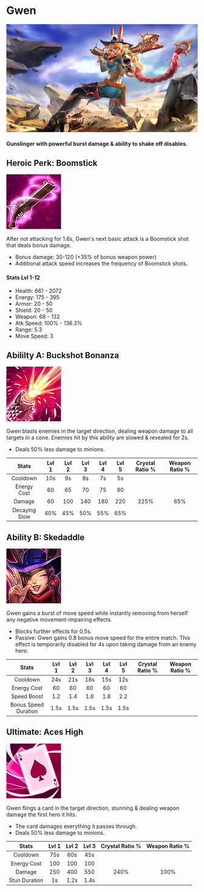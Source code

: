 # Gwen

![](../../.gitbook/assets/image%20%28212%29.png)

#### Gunslinger with powerful burst damage & ability to shake off disables.

## Heroic Perk: Boomstick

![Boomstick](../../.gitbook/assets/image%20%28433%29.png)

After not attacking for 1.6s, Gwen's next basic attack is a Boomstick shot that deals bonus damage.

* Bonus damage: 30-120 \(+35% of bonus weapon power\)
* Additional attack speed increases the frequency of Boomstick shots.

#### Stats Lvl 1-12

* Health: 661 - 2072
* Energy: 175 - 395
* Armor: 20 - 50
* Shield: 20 - 50
* Weapon: 68 - 132
* Atk Speed: 100% - 136.3%
* Range: 5.3
* Move Speed: 3

## Abililty A: Buckshot Bonanza

![Buckshot Bonanza](../../.gitbook/assets/image%20%28442%29.png)

Gwen blasts enemies in the target direction, dealing weapon damage to all targets in a cone. Enemies hit by this ability are slowed & revealed for 2s.

* Deals 50% less damage to minions.

| Stats | Lvl 1 | Lvl 2 | Lvl 3 | Lvl 4 | Lvl 5 | Crystal      Ratio % | Weapon     Ratio % |
| :---: | :---: | :---: | :---: | :---: | :---: | :---: | :---: |
| Cooldown | 10s | 9s | 8s | 7s | 5s |  |  |
| Energy       Cost | 60 | 65 | 70 | 75 | 90 |  |  |
| Damage | 60 | 100 | 140 | 180 | 220 | 225% | 65% |
| Decaying   Slow | 40% | 45% | 50% | 55% | 65% |  |  |

## Ability B: Skedaddle

![Skedaddle](../../.gitbook/assets/image%20%28345%29.png)

Gwen gains a burst of move speed while instantly removing from herself any negative movement-impairing effects.

* Blocks further effects for 0.5s.
* Passive: Gwen gains 0.8 bonus move speed for the entire match. This effect is temporarily disabled for 4s upon taking damage from an enemy hero.

| Stats | Lvl 1 | Lvl 2 | Lvl 3 | Lvl 4 | Lvl 5 | Crystal      Ratio % | Weapon     Ratio % |
| :---: | :---: | :---: | :---: | :---: | :---: | :---: | :---: |
| Cooldown | 24s | 21s | 18s | 15s | 12s |  |  |
| Energy       Cost | 60 | 60 | 60 | 60 | 60 |  |  |
| Speed        Boost | 1.2 | 1.4 | 1.6 | 1.8 | 2.2 |  |  |
| Bonus        Speed       Duration | 1.5s | 1.5s | 1.5s | 1.5s | 1.5s |  |  |

## Ultimate: Aces High

![Aces High](../../.gitbook/assets/image%20%28193%29.png)

Gwen flings a card in the target direction, stunning & dealing weapon damage the first hero it hits.

* The card damages everything it passes through.
* Deals 50% less damage to minions.

| Stats | Lvl 1 | Lvl 2 | Lvl 3 | Crystal Ratio % | Weapon Ratio % |
| :---: | :---: | :---: | :---: | :---: | :---: |
| Cooldown | 75s | 60s | 45s |  |  |
| Energy Cost | 100 | 100 | 100 |  |  |
| Damage | 250 | 400 | 550 | 240% | 100% |
| Stun Duration | 1s | 1.2s | 1.4s |  |  |

